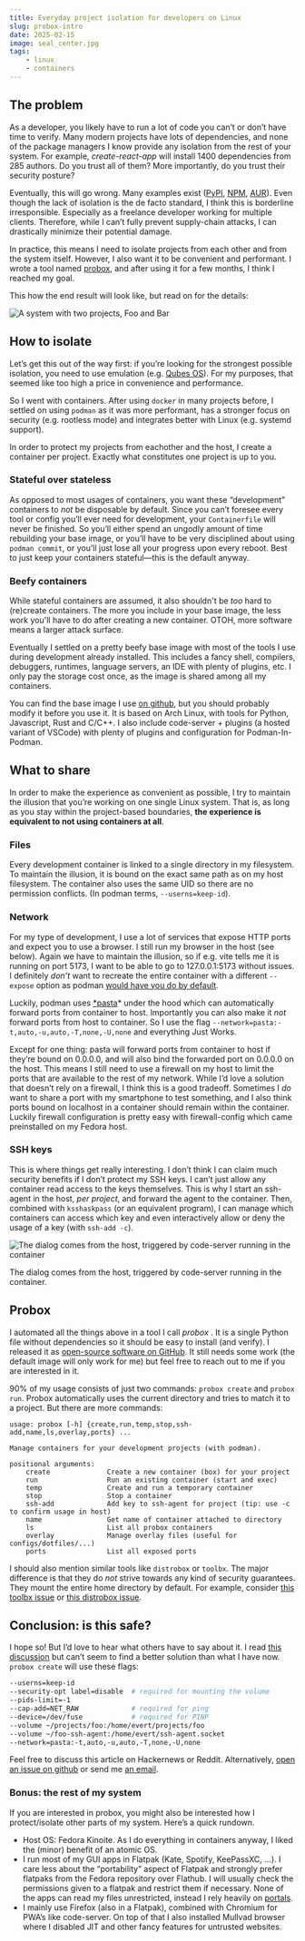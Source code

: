 ```yaml
---
title: Everyday project isolation for developers on Linux
slug: probox-intro
date: 2025-02-15
image: seal_center.jpg
tags:
    - linux
    - containers
---
```



## The problem

As a developer, you likely have to run a lot of code you can’t or don’t have time to verify. Many modern projects have lots of dependencies, and none of the package managers I know provide any isolation from the rest of your system. For example, *create-react-app* will install 1400 dependencies from 285 authors. Do you trust all of them? More importantly, do you trust their security posture?

Eventually, this will go wrong. Many examples exist ([PyPI](https://arxiv.org/abs/2309.11021), [NPM](https://jfrog.com/blog/large-scale-npm-attack-targets-azure-developers-with-malicious-packages/), [AUR](https://sensorstechforum.com/arch-linux-aur-repository-found-contain-malware/)). Even though the lack of isolation is the de facto standard, I think this is borderline irresponsible. Especially as a freelance developer working for multiple clients. Therefore, while I can’t fully prevent supply-chain attacks, I can drastically minimize their potential damage.

In practice, this means I need to isolate projects from each other and from the system itself. However, I also want it to be convenient and performant. I wrote a tool named [probox](https://github.com/evertheylen/probox), and after using it for a few months, I think I reached my goal.

This how the end result will look like, but read on for the details:

![A system with two projects, Foo and Bar](onenote_diagram.png)


## How to isolate

Let’s get this out of the way first: if you’re looking for the strongest possible isolation, you need to use emulation (e.g. [Qubes OS](https://www.qubes-os.org/)). For my purposes, that seemed like too high a price in convenience and performance.

So I went with containers. After using `docker` in many projects before, I settled on using `podman` as it was more performant, has a stronger focus on security (e.g. rootless mode) and integrates better with Linux (e.g. systemd support).

In order to protect my projects from eachother and the host, I create a container per project. Exactly what constitutes one project is up to you.


### Stateful over stateless

As opposed to most usages of containers, you want these “development” containers to *not* be disposable by default. Since you can’t foresee every tool or config you’ll ever need for development, your `Containerfile` will never be finished. So you’ll either spend an ungodly amount of time rebuilding your base image, or you’ll have to be very disciplined about using `podman commit`, or you’ll just lose all your progress upon every reboot. Best to just keep your containers stateful—this is the default anyway.


### Beefy containers

While stateful containers are assumed, it also shouldn't be *too* hard to (re)create containers. The more you include in your base image, the less work you'll have to do after creating a new container. OTOH, more software means a larger attack surface.

Eventually I settled on a pretty beefy base image with most of the tools I use during development already installed. This includes a fancy shell, compilers, debuggers, runtimes, language servers, an IDE with plenty of plugins, etc. I only pay the storage cost once, as the image is shared among all my containers.

You can find the base image I use [on github](https://github.com/evertheylen/probox/blob/main/arch-with-code-server/Containerfile), but you should probably modify it before you use it. It is based on Arch Linux, with tools for Python, Javascript, Rust and C/C++. I also include code-server + plugins (a hosted variant of VSCode) with plenty of plugins and configuration for Podman-In-Podman.


## What to share

In order to make the experience as convenient as possible, I try to maintain the illusion that you’re working on one single Linux system. That is, as long as you stay within the project-based boundaries, **the experience is equivalent to not using containers at all**.


### Files

Every development container is linked to a single directory in my filesystem. To maintain the illusion, it is bound on the exact same path as on my host filesystem. The container also uses the same UID so there are no permission conflicts. (In podman terms, `--userns=keep-id`).


### Network

For my type of development, I use a lot of services that expose HTTP ports and expect you to use a browser. I still run my browser in the host (see below). Again we have to maintain the illusion, so if e.g. vite tells me it is running on port 5173, I want to be able to go to 127.0.0.1:5173 without issues. I definitely *don’t* want to recreate the entire container with a different `--expose` option as podman [would have you do by default](https://github.com/containers/podman/issues/18309).

Luckily, podman uses [*pasta](https://passt.top/passt/about/)* under the hood which can automatically forward ports from container to host. Importantly you can also make it *not* forward ports from host to container. So I use the flag `--network=pasta:-t,auto,-u,auto,-T,none,-U,none` and everything Just Works.

Except for one thing: pasta will forward ports from container to host if they’re bound on 0.0.0.0, and will also bind the forwarded port on 0.0.0.0 on the host. This means I still need to use a firewall on my host to limit the ports that are available to the rest of my network. While I’d love a solution that doesn’t rely on a firewall, I think this is a good tradeoff. Sometimes I *do* want to share a port with my smartphone to test something, and I also think ports bound on localhost in a container should remain within the container. Luckily firewall configuration is pretty easy with firewall-config which came preinstalled on my Fedora host.


### SSH keys

This is where things get really interesting. I don’t think I can claim much security benefits if I don’t protect my SSH keys. I can’t just allow any container read access to the keys themselves. This is why I start an ssh-agent in the host, *per project*, and forward the agent to the container. Then, combined with `ksshaskpass` (or an equivalent program), I can manage which containers can access which key and even interactively allow or deny the usage of a key (with `ssh-add -c`).

![The dialog comes from the host, triggered by code-server running in the container](screenshot_ksshaskpass.png)

The dialog comes from the host, triggered by code-server running in the container.


## Probox

I automated all the things above in a tool I call *probox* . It is a single Python file without dependencies so it should be easy to install (and verify). I released it as [open-source software on GitHub](https://github.com/evertheylen/probox). It still needs some work (the default image will only work for me) but feel free to reach out to me if you are interested in it.

90% of my usage consists of just two commands: `probox create` and `probox run`. Probox automatically uses the current directory and tries to match it to a project. But there are more commands:

```
usage: probox [-h] {create,run,temp,stop,ssh-add,name,ls,overlay,ports} ...

Manage containers for your development projects (with podman).

positional arguments:
    create              Create a new container (box) for your project
    run                 Run an existing container (start and exec)
    temp                Create and run a temporary container
    stop                Stop a container
    ssh-add             Add key to ssh-agent for project (tip: use -c to confirm usage in host)
    name                Get name of container attached to directory
    ls                  List all probox containers
    overlay             Manage overlay files (useful for configs/dotfiles/...)
    ports               List all exposed ports
```

I should also mention similar tools like `distrobox` or `toolbx`. The major difference is that they do *not* strive towards any kind of security guarantees. They mount the entire home directory by default. For example, consider [this toolbx issue](https://github.com/containers/toolbox/issues/183) or [this distrobox issue](https://github.com/89luca89/distrobox/issues/28#issuecomment-2408529939).


## Conclusion: is this safe?

I hope so! But I’d love to hear what others have to say about it. I read [this discussion](https://github.com/containers/podman/discussions/13728#discussioncomment-2900471) but can’t seem to find a better solution than what I have now. `probox create` will use these flags:

```bash
--userns=keep-id
--security-opt label=disable  # required for mounting the volume
--pids-limit=-1               
--cap-add=NET_RAW             # required for ping
--device=/dev/fuse            # required for PINP
--volume ~/projects/foo:/home/evert/projects/foo
--volume ~/foo-ssh-agent:/home/evert/ssh-agent.socket
--network=pasta:-t,auto,-u,auto,-T,none,-U,none
```

Feel free to discuss this article on Hackernews or Reddit. Alternatively, [open an issue on github](https://github.com/evertheylen/probox/issues) or send me [an email](mailto:evertheylen@gmail.com).

### Bonus: the rest of my system

If you are interested in probox, you might also be interested how I protect/isolate other parts of my system. Here’s a quick rundown.

- Host OS: Fedora Kinoite. As I do everything in containers anyway, I liked the (minor) benefit of an atomic OS.
- I run most of my GUI apps in Flatpak (Kate, Spotify, KeePassXC, …). I care less about the “portability” aspect of Flatpak and strongly prefer flatpaks from the Fedora repository over Flathub. I will usually check the permissions given to a flatpak and restrict them if necessary. None of the apps can read my files unrestricted, instead I rely heavily on [portals](https://docs.flatpak.org/en/latest/portal-api-reference.html).
- I mainly use Firefox (also in a Flatpak), combined with Chromium for PWA’s like code-server. On top of that I also installed Mullvad browser where I disabled JIT and other fancy features for untrusted websites.
